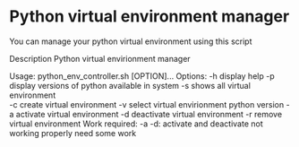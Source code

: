 # Python virtual environment manager
You can manage your python virtual environment using this script

Description
Python virtual envirionment manager

Usage:
	python_env_controller.sh [OPTION]...
Options:
	-h	display help
	-p	display versions of python available in system
	-s	shows all virtual environment	
	-c	create virtual environment
	-v	select virtual envirionment python version
	-a	activate virtual environment
	-d	deactivate virtual environment
	-r	remove virtual environment
Work required:
	-a -d: activate and deactivate not working properly need some work